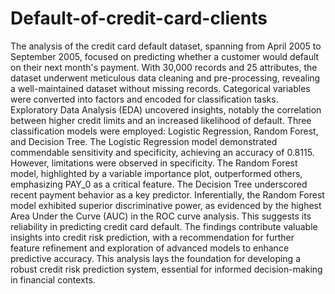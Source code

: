 # Default-of-credit-card-clients
The analysis of the credit card default dataset, spanning from April 2005 to September 2005, focused on predicting whether a customer would default on their next month's payment. With 30,000 records and 25 attributes, the dataset underwent meticulous data cleaning and pre-processing, revealing a well-maintained dataset without missing records. Categorical variables were converted into factors and encoded for classification tasks. Exploratory Data Analysis (EDA) uncovered insights, notably the correlation between higher credit limits and an increased likelihood of default.
Three classification models were employed: Logistic Regression, Random Forest, and Decision Tree. The Logistic Regression model demonstrated commendable sensitivity and specificity, achieving an accuracy of 0.8115. However, limitations were observed in specificity. The Random Forest model, highlighted by a variable importance plot, outperformed others, emphasizing PAY_0 as a critical feature. The Decision Tree underscored recent payment behavior as a key predictor.
Inferentially, the Random Forest model exhibited superior discriminative power, as evidenced by the highest Area Under the Curve (AUC) in the ROC curve analysis. This suggests its reliability in predicting credit card default. The findings contribute valuable insights into credit risk prediction, with a recommendation for further feature refinement and exploration of advanced models to enhance predictive accuracy. This analysis lays the foundation for developing a robust credit risk prediction system, essential for informed decision-making in financial contexts.
 
